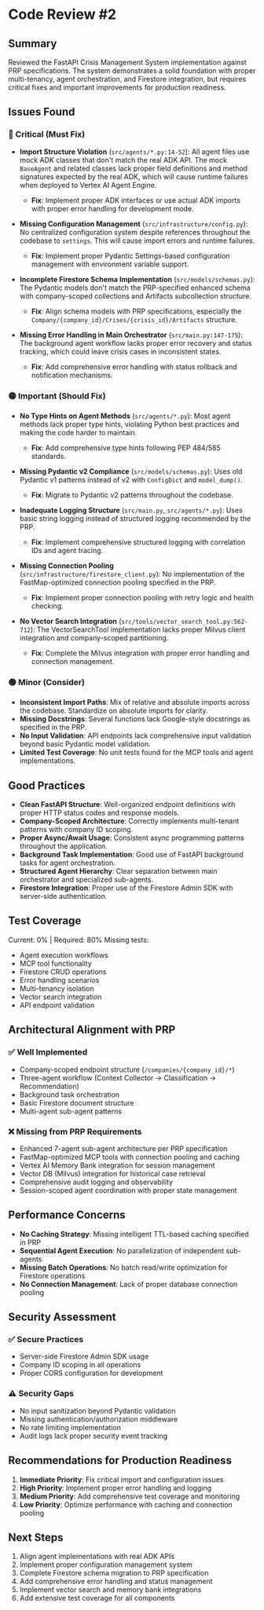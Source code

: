 # Code Review #2

## Summary
Reviewed the FastAPI Crisis Management System implementation against PRP specifications. The system demonstrates a solid foundation with proper multi-tenancy, agent orchestration, and Firestore integration, but requires critical fixes and important improvements for production readiness.

## Issues Found

### 🔴 Critical (Must Fix)

- **Import Structure Violation** (`src/agents/*.py:14-52`): All agent files use mock ADK classes that don't match the real ADK API. The mock `BaseAgent` and related classes lack proper field definitions and method signatures expected by the real ADK, which will cause runtime failures when deployed to Vertex AI Agent Engine.
  - **Fix**: Implement proper ADK interfaces or use actual ADK imports with proper error handling for development mode.

- **Missing Configuration Management** (`src/infrastructure/config.py`): No centralized configuration system despite references throughout the codebase to `settings`. This will cause import errors and runtime failures.
  - **Fix**: Implement proper Pydantic Settings-based configuration management with environment variable support.

- **Incomplete Firestore Schema Implementation** (`src/models/schemas.py`): The Pydantic models don't match the PRP-specified enhanced schema with company-scoped collections and Artifacts subcollection structure.
  - **Fix**: Align schema models with PRP specifications, especially the `Company/{company_id}/Crises/{crisis_id}/Artifacts` structure.

- **Missing Error Handling in Main Orchestrator** (`src/main.py:147-175`): The background agent workflow lacks proper error recovery and status tracking, which could leave crisis cases in inconsistent states.
  - **Fix**: Add comprehensive error handling with status rollback and notification mechanisms.

### 🟡 Important (Should Fix)

- **No Type Hints on Agent Methods** (`src/agents/*.py`): Most agent methods lack proper type hints, violating Python best practices and making the code harder to maintain.
  - **Fix**: Add comprehensive type hints following PEP 484/585 standards.

- **Missing Pydantic v2 Compliance** (`src/models/schemas.py`): Uses old Pydantic v1 patterns instead of v2 with `ConfigDict` and `model_dump()`.
  - **Fix**: Migrate to Pydantic v2 patterns throughout the codebase.

- **Inadequate Logging Structure** (`src/main.py`, `src/agents/*.py`): Uses basic string logging instead of structured logging recommended by the PRP.
  - **Fix**: Implement comprehensive structured logging with correlation IDs and agent tracing.

- **Missing Connection Pooling** (`src/infrastructure/firestore_client.py`): No implementation of the FastMap-optimized connection pooling specified in the PRP.
  - **Fix**: Implement proper connection pooling with retry logic and health checking.

- **No Vector Search Integration** (`src/tools/vector_search_tool.py:562-712`): The VectorSearchTool implementation lacks proper Milvus client integration and company-scoped partitioning.
  - **Fix**: Complete the Milvus integration with proper error handling and connection management.

### 🟢 Minor (Consider)

- **Inconsistent Import Paths**: Mix of relative and absolute imports across the codebase. Standardize on absolute imports for clarity.
- **Missing Docstrings**: Several functions lack Google-style docstrings as specified in the PRP.
- **No Input Validation**: API endpoints lack comprehensive input validation beyond basic Pydantic model validation.
- **Limited Test Coverage**: No unit tests found for the MCP tools and agent implementations.

## Good Practices

- **Clean FastAPI Structure**: Well-organized endpoint definitions with proper HTTP status codes and response models.
- **Company-Scoped Architecture**: Correctly implements multi-tenant patterns with company ID scoping.
- **Proper Async/Await Usage**: Consistent async programming patterns throughout the application.
- **Background Task Implementation**: Good use of FastAPI background tasks for agent orchestration.
- **Structured Agent Hierarchy**: Clear separation between main orchestrator and specialized sub-agents.
- **Firestore Integration**: Proper use of the Firestore Admin SDK with server-side authentication.

## Test Coverage
Current: 0% | Required: 80%
Missing tests:
- Agent execution workflows
- MCP tool functionality  
- Firestore CRUD operations
- Error handling scenarios
- Multi-tenancy isolation
- Vector search integration
- API endpoint validation

## Architectural Alignment with PRP

### ✅ Well Implemented
- Company-scoped endpoint structure (`/companies/{company_id}/*`)
- Three-agent workflow (Context Collector → Classification → Recommendation)
- Background task orchestration
- Basic Firestore document structure
- Multi-agent sub-agent patterns

### ❌ Missing from PRP Requirements
- Enhanced 7-agent sub-agent architecture per PRP specification
- FastMap-optimized MCP tools with connection pooling and caching
- Vertex AI Memory Bank integration for session management
- Vector DB (Milvus) integration for historical case retrieval
- Comprehensive audit logging and observability
- Session-scoped agent coordination with proper state management

## Performance Concerns

- **No Caching Strategy**: Missing intelligent TTL-based caching specified in PRP
- **Sequential Agent Execution**: No parallelization of independent sub-agents
- **Missing Batch Operations**: No batch read/write optimization for Firestore operations
- **No Connection Management**: Lack of proper database connection pooling

## Security Assessment

### ✅ Secure Practices
- Server-side Firestore Admin SDK usage
- Company ID scoping in all operations
- Proper CORS configuration for development

### ⚠️ Security Gaps  
- No input sanitization beyond Pydantic validation
- Missing authentication/authorization middleware
- No rate limiting implementation
- Audit logs lack proper security event tracking

## Recommendations for Production Readiness

1. **Immediate Priority**: Fix critical import and configuration issues
2. **High Priority**: Implement proper error handling and logging
3. **Medium Priority**: Add comprehensive test coverage and monitoring
4. **Low Priority**: Optimize performance with caching and connection pooling

## Next Steps

1. Align agent implementations with real ADK APIs
2. Implement proper configuration management system
3. Complete Firestore schema migration to PRP specification
4. Add comprehensive error handling and status management
5. Implement vector search and memory bank integrations
6. Add extensive test coverage for all components